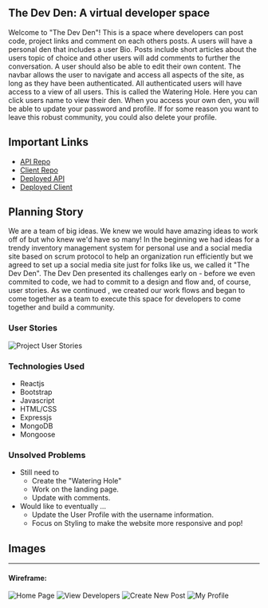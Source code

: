 ## The Dev Den: A virtual developer space

Welcome to "The Dev Den"! This is a space where developers can post code, project links and comment on each others posts. A users will have a personal den that includes a user Bio. Posts include short articles about the users topic of choice and other users will add comments to further the conversation. A user should also be able to edit their own content. The navbar allows the user to navigate and access all aspects of the site, as long as they have been authenticated. All authenticated users will have access to a view of all users. This is called the Watering Hole. Here you can click users name to view their den. When you access your own den, you will be able to update your password and profile. If for some reason you want to leave this robust community, you could also delete your profile.

## Important Links

- [API Repo](https://github.com/TLC-Tender-Lovin-Code/TLC_api)
- [Client Repo](https://github.com/TLC-Tender-Lovin-Code/TLC_client)
- [Deployed API](https://young-lake-06085.herokuapp.com/)
- [Deployed Client](https://tlc-tender-lovin-code.github.io/TLC_client/)

## Planning Story

We are a team of big ideas. We knew we would have amazing ideas to work off of but who knew we'd have so many! In the beginning we had ideas for a trendy inventory management system for personal use and a social media site based on scrum protocol to help an organization run efficiently but we agreed to set up a social media site just for folks like us, we called it "The Dev Den". The Dev Den presented its challenges early on - before we even commited to code, we had to commit to a design and flow and, of course, user stories. As we continued , we created our work flows and began to come together as a team to execute this space for developers to come together and build a community.

### User Stories

<img alt="Project User Stories" src="https://i.imgur.com/O0o6tLy.jpg">

### Technologies Used

- Reactjs
- Bootstrap
- Javascript
- HTML/CSS
- Expressjs
- MongoDB
- Mongoose

### Unsolved Problems

- Still need to
  - Create the "Watering Hole"
  - Work on the landing page.
  - Update with comments.
- Would like to eventually ...
  - Update the User Profile with the username information.
  - Focus on Styling to make the website more responsive and pop!

## Images

---

#### Wireframe:
<img alt="Home Page" src="https://i.imgur.com/1Ru1pJK.png">
<img alt="View Developers" src="https://i.imgur.com/cgp6zmv.png">
<img alt="Create New Post" src="https://i.imgur.com/SGqe5WC.png">
<img alt="My Profile" src="https://i.imgur.com/K5STF5z.png">
